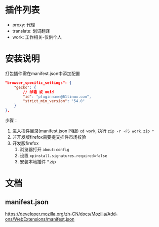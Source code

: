 # 插件列表

- proxy: 代理
- translate: 划词翻译
- work: 工作相关-仅供个人

# 安装说明

打包插件需在manifest.json中添加配置

```json
"browser_specific_settings": {
    "gecko": {
        // 邮箱 或 uuid
        "id": "pluginname@61linux.com",
        "strict_min_version": "54.0"
    }
},
```

步骤：

1. 进入插件目录(manifest.json 同级) `cd work`, 执行 `zip -r -FS work.zip *`
2. 非开发版firefox需要提交插件市场校验
3. 开发版firefox
    1. 浏览器打开 `about:config`
    2. 设置 `xpinstall.signatures.required=false`
    3. 安装本地插件 *.zip

# 文档

## manifest.json

https://developer.mozilla.org/zh-CN/docs/Mozilla/Add-ons/WebExtensions/manifest.json